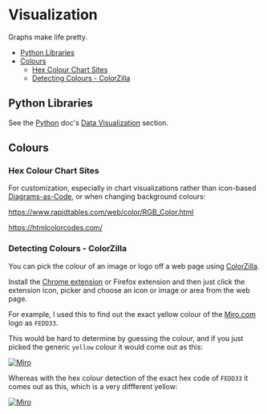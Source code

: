 # Visualization

Graphs make life pretty.

<!-- INDEX_START -->

- [Python Libraries](#python-libraries)
- [Colours](#colours)
  - [Hex Colour Chart Sites](#hex-colour-chart-sites)
  - [Detecting Colours - ColorZilla](#detecting-colours---colorzilla)

<!-- INDEX_END -->

## Python Libraries

See the [Python](python.md) doc's [Data Visualization](python.md#data-visualization) section.

## Colours

### Hex Colour Chart Sites

For customization, especially in chart visualizations rather than icon-based [Diagrams-as-Code](diagrams.md),
or when changing background colours:

<https://www.rapidtables.com/web/color/RGB_Color.html>

<https://htmlcolorcodes.com/>

### Detecting Colours - ColorZilla

You can pick the colour of an image or logo off a web page using [ColorZilla](https://www.colorzilla.com/).

Install the [Chrome extension](https://chrome.google.com/webstore/detail/bhlhnicpbhignbdhedgjhgdocnmhomnp) or Firefox
extension and then just click the extension icon, picker and choose an icon or image or area from the web page.

For example, I used this to find out the exact yellow colour of the [Miro.com](https://miro.com) logo as `FEDD33`.

This would be hard to determine by guessing the colour, and if you just picked the generic `yellow` colour it would come
out as this:

[![Miro](https://img.shields.io/badge/Miro-dashboard-yellow.svg?logo=miro)](https://miro.com/app/dashboard/)

Whereas with the hex colour detection of the exact hex code of `FEDD33` it comes out as this, which is a very diffferent
yellow:

[![Miro](https://img.shields.io/badge/Miro-dashboard-FEDD33.svg?logo=miro)](https://miro.com/app/dashboard/)
